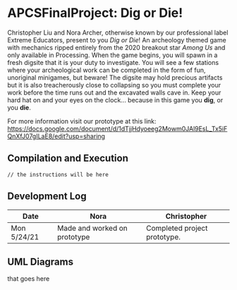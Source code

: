 # APCSFinalProject: Dig or Die!

Christopher Liu and Nora Archer, otherwise known by our professional label
Extreme Educators, present to you *Dig or Die*! An archeology themed game with
mechanics ripped entirely from the 2020 breakout star *Among Us* and only
available in Processing. When the game begins, you will spawn in a fresh
digsite that it is your duty to investigate. You will see a few stations where
your archeological work can be completed in the form of fun, unoriginal
minigames, but beware! The digsite may hold precious artifacts but it is also
treacherously close to collapsing so you must complete your work before the
time runs out and the excavated walls cave in. Keep your hard hat on and your
eyes on the clock... because in this game you **dig**, or you **die**.

For more information visit our prototype at this link:
https://docs.google.com/document/d/1dTjjHdyoeeg2Mowm0JAl9EsL_Tx5iFQnXfJ07gILaE8/edit?usp=sharing

## Compilation and Execution
```
// the instructions will be here
```

## Development Log
| Date | Nora | Christopher |
| ---- | ---- | ----------- |
| Mon 5/24/21 | Made and worked on prototype | Completed project prototype. |

## UML Diagrams
that goes here
